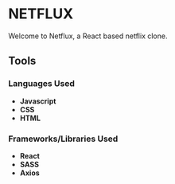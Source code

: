 # NETFLUX

Welcome to Netflux, a React based netflix clone.

## Tools

### Languages Used
* **Javascript**
* **CSS**
* **HTML**

### Frameworks/Libraries Used
* **React**
* **SASS**
* **Axios**